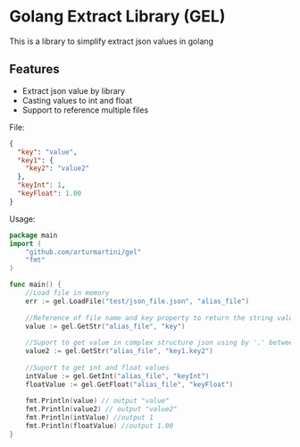 # Golang Extract Library (GEL)
This is a library to simplify extract json values in golang

## Features 
* Extract json value by library  
* Casting values to int and float
* Support to reference multiple files


File:
```json
{
  "key": "value",
  "key1": {
    "key2": "value2"
  },
  "keyInt": 1,
  "keyFloat": 1.00
}
```

Usage:
```go
package main 
import (
    "github.com/arturmartini/gel"
    "fmt"
)

func main() {
    //Load file in memory 
    err := gel.LoadFile("test/json_file.json", "alias_file")
    
    //Reference of file name and key property to return the string value
    value := gel.GetStr("alias_file", "key")
    
    //Suport to get value in complex structure json using by '.' between keys
    value2 := gel.GetStr("alias_file", "key1.key2")
    
    //Suport to get int and float values 
    intValue := gel.GetInt("alias_file", "keyInt")
    floatValue := gel.GetFloat("alias_file", "keyFloat")
    
    fmt.Println(value) // output "value"
    fmt.Println(value2) // output "value2"
    fmt.Println(intValue) //output 1
    fmt.Println(floatValue) //output 1.00
}
```